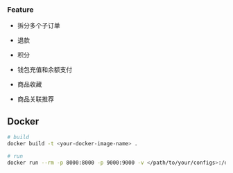 ### Feature
- 拆分多个子订单
- 退款
- 积分
- 钱包充值和余额支付
- 商品收藏

- 商品关联推荐


## Docker
```bash
# build
docker build -t <your-docker-image-name> .

# run
docker run --rm -p 8000:8000 -p 9000:9000 -v </path/to/your/configs>:/data/conf <your-docker-image-name>
```


